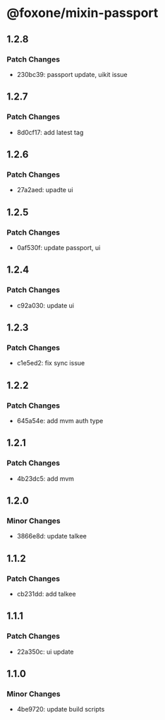 # @foxone/mixin-passport

## 1.2.8

### Patch Changes

- 230bc39: passport update, uikit issue

## 1.2.7

### Patch Changes

- 8d0cf17: add latest tag

## 1.2.6

### Patch Changes

- 27a2aed: upadte ui

## 1.2.5

### Patch Changes

- 0af530f: update passport, ui

## 1.2.4

### Patch Changes

- c92a030: update ui

## 1.2.3

### Patch Changes

- c1e5ed2: fix sync issue

## 1.2.2

### Patch Changes

- 645a54e: add mvm auth type

## 1.2.1

### Patch Changes

- 4b23dc5: add mvm

## 1.2.0

### Minor Changes

- 3866e8d: update talkee

## 1.1.2

### Patch Changes

- cb231dd: add talkee

## 1.1.1

### Patch Changes

- 22a350c: ui update

## 1.1.0

### Minor Changes

- 4be9720: update build scripts
